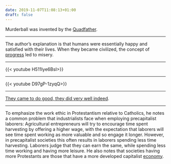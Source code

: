 ```yaml
---
date: 2019-11-07T11:08:13+01:00
draft: false
---
```


Murderball was invented by the [Quadfather](<https://en.wikipedia.org/wiki/Duncan_Campbell_(inventor)>).

---

The author’s explanation is that humans were essentially happy and satisfied with their lives. When they became civilized, the concept of [progress](https://www.seattletimes.com/entertainment/books/is-modern-life-making-us-miserable-civilized-to-death-author-christopher-ryan-thinks-so/) led to misery.

---

{{< youtube H511Iye6BsI>}}

---

{{< youtube D97gP-1zyqQ>}}

---

[They came to do good, they did very well indeed](https://en.wikiquote.org/wiki/James_A._Michener).

---

To emphasize the work ethic in Protestantism relative to Catholics, he notes a common problem that industrialists face when employing precapitalist laborers: Agricultural entrepreneurs will try to encourage time spent harvesting by offering a higher wage, with the expectation that laborers will see time spent working as more valuable and so engage it longer. However, in precapitalist societies this often results in laborers spending less time harvesting. Laborers judge that they can earn the same, while spending less time working and having more leisure. He also notes that societies having more Protestants are those that have a more developed capitalist [economy](https://en.wikipedia.org/wiki/The_Protestant_Ethic_and_the_Spirit_of_Capitalism#Basic_concepts).
